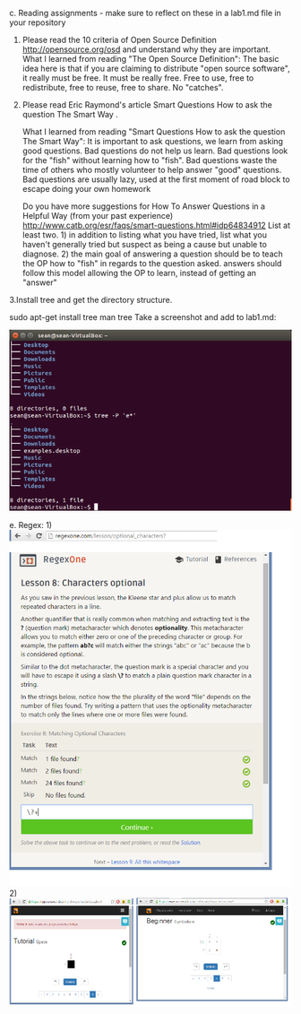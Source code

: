 c. Reading assignments - make sure to reflect on these in a lab1.md file in your repository



  1.  Please read the 10 criteria of Open Source Definition http://opensource.org/osd and understand why they are important.
        What I learned from reading "The Open Source Definition":
        The basic idea here is that if you are claiming to distribute "open source software", it really must be free. 
        It must be really free. Free to use, free to redistribute, free to reuse, free to share. No "catches".

  2.  Please read Eric Raymond's article Smart Questions How to ask the question The Smart Way .
  
        What I learned from reading "Smart Questions How to ask the question The Smart Way": 
        It is important to ask questions, we learn from asking good questions. 
        Bad questions do not help us learn. Bad questions look for the "fish" without learning how to "fish".
        Bad questions waste the time of others who mostly volunteer to help answer "good" questions.
        Bad questions are usually lazy, used at the first moment of road block to escape doing your own homework
        
        
        Do you have more suggestions for How To Answer Questions in a Helpful Way (from your past experience) http://www.catb.org/esr/faqs/smart-questions.html#idp64834912
        List at least two.
          1) in addition to listing what you have tried, list what you haven't generally tried but suspect as being a cause but unable to diagnose.
          2) the main goal of answering a question should be to teach the OP how to "fish" in regards to the question asked. answers should follow this model allowing the OP to learn, instead of getting an "answer"
          


3.Install tree and get the directory structure.

sudo apt-get install tree
man tree
Take a screenshot and add to lab1.md:

![tree](tree.png)

e. Regex:
  1) 
    ![tree](RegexOne.bmp)
  2) 
    ![tree](RegexTwo.bmp)


